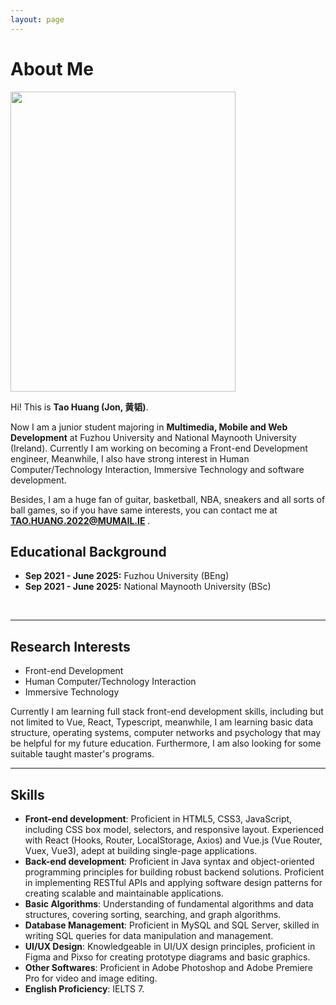 ```yaml
---
layout: page
---
```


# About Me

<img src="https://Deboo08.github.io/证件照.jpg" class="floatpic" width="360" height="480">

Hi! This is **Tao Huang (Jon, 黄韬)**.

Now I am a junior student majoring in **Multimedia, Mobile and Web Development** at Fuzhou University and National Maynooth University (Ireland). Currently I am working on becoming a Front-end Development engineer, Meanwhile, I also have strong interest in Human Computer/Technology Interaction, Immersive Technology and software development. 

Besides, I am a huge fan of guitar, basketball, NBA, sneakers and all sorts of ball games, so if you have same interests, you can contact me at **TAO.HUANG.2022@MUMAIL.IE** .


## Educational Background

- **Sep 2021 - June 2025:** Fuzhou University (BEng)
- **Sep 2021 - June 2025:** National Maynooth University (BSc)
<br>

---

## Research Interests

- Front-end Development
- Human Computer/Technology Interaction
- Immersive Technology

Currently I am learning full stack front-end development skills, including but not limited to Vue, React, Typescript, meanwhile, I am learning basic data structure, operating systems, computer networks and psychology that may be helpful for my future education. Furthermore, I am also looking for some suitable taught master's programs.
<br>

---

## Skills
- **Front-end development**: Proficient in HTML5, CSS3, JavaScript, including CSS box model, selectors, and responsive layout. Experienced with React (Hooks, Router, LocalStorage, Axios) and Vue.js (Vue Router, Vuex, Vue3), adept at building single-page applications.
- **Back-end development**: Proficient in Java syntax and object-oriented programming principles for building robust backend solutions. Proficient in implementing RESTful APIs and applying software design patterns for creating scalable and maintainable applications.
- **Basic Algorithms**: Understanding of fundamental algorithms and data structures, covering sorting, searching, and graph algorithms.
- **Database Management**: Proficient in MySQL and SQL Server, skilled in writing SQL queries for data manipulation and management.
- **UI/UX Design**: Knowledgeable in UI/UX design principles, proficient in Figma and Pixso for creating prototype diagrams and basic graphics.
- **Other Softwares**: Proficient in Adobe Photoshop and Adobe Premiere Pro for video and image editing.
- **English Proficiency**: IELTS 7.